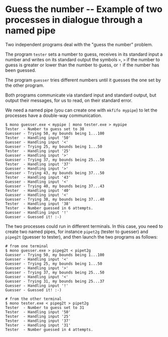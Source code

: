 # Guess the number -- Example of two processes in dialogue through a named pipe

Two independent programs deal with the "guess the number" problem.

The program `tester` sets a number to guess, receives in its standard
input a number and writes on its standard output the symbols `>`, `>` 
if the number to guess is greater or lower than the number to guess,
or `!` if the number has been guessed.

The program `guesser` tries different numbers until it guesses the one
set by the other program.

Both programs communicate via standard input and standard output, but
output their messages, for us to read, on their standard error.

We need a named pipe (you can create one with `mkfifo mypipe`) to let 
the processes have a double-way communication.

    $ mono guesser.exe < mypipe | mono tester.exe > mypipe
    Tester  - Number to guess set to 38
    Guesser - Trying 50, my bounds being 1...100
    Tester  - Handling input '50'
    Guesser - Handling input '<'
    Guesser - Trying 25, my bounds being 1...50
    Tester  - Handling input '25'
    Guesser - Handling input '>'
    Guesser - Trying 37, my bounds being 25...50
    Tester  - Handling input '37'
    Guesser - Handling input '>'
    Guesser - Trying 43, my bounds being 37...50
    Tester  - Handling input '43'
    Guesser - Handling input '<'
    Guesser - Trying 40, my bounds being 37...43
    Tester  - Handling input '40'
    Guesser - Handling input '<'
    Guesser - Trying 38, my bounds being 37...40
    Tester  - Handling input '38'
    Tester  - Number guessed in 6 attempts.
    Guesser - Handling input '!'
    Guesser - Guessed it! :-)

The two processes could run in different terminals. In this case, you
need to create two named pipes, for instance `pipet2g` (tester to guesser)
and `pipeg2t` (guesser to tester), and then launch the two programs
as follows:

    # from one terminal
    $ mono guesser.exe > pipeg2t < pipet2g 
    Guesser - Trying 50, my bounds being 1...100
    Guesser - Handling input '<'
    Guesser - Trying 25, my bounds being 1...50
    Guesser - Handling input '>'
    Guesser - Trying 37, my bounds being 25...50
    Guesser - Handling input '<'
    Guesser - Trying 31, my bounds being 25...37
    Guesser - Handling input '!'
    Guesser - Guessed it! :-)

    # from the other terminal
    $ mono tester.exe < pipeg2t > pipet2g
    Tester  - Number to guess set to 31
    Tester  - Handling input '50'
    Tester  - Handling input '25'
    Tester  - Handling input '37'
    Tester  - Handling input '31'
    Tester  - Number guessed in 4 attempts.

